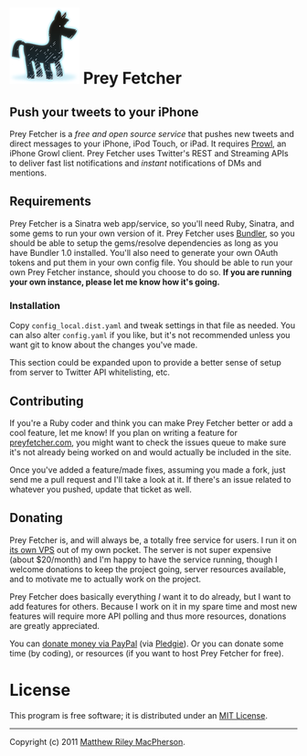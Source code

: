 # ![Image of the Prey Fetcher zebra (yes, it's a zebra!)](https://github.com/tofumatt/Prey-Fetcher/raw/master/public/images/prey-fetcher.png) Prey Fetcher #

## Push your tweets to your iPhone ##

Prey Fetcher is a _free and open source service_ that pushes new tweets and direct messages to your iPhone, iPod Touch, or iPad. It requires [Prowl](http://prowl.weks.net), an iPhone Growl client. Prey Fetcher uses Twitter's REST and Streaming APIs to deliver fast list notifications and _instant_ notifications of DMs and mentions.

## Requirements ##

Prey Fetcher is a Sinatra web app/service, so you'll need Ruby, Sinatra, and some gems to run your own version of it. Prey Fetcher uses [Bundler](http://gembundler.com/), so you should be able to setup the gems/resolve dependencies as long as you have Bundler 1.0 installed. You'll also need to generate your own OAuth tokens and put them in your own config file. You should be able to run your own Prey Fetcher instance, should you choose to do so. **If you are running your own instance, please let me know how it's going.**

### Installation ###

Copy `config_local.dist.yaml` and tweak settings in that file as needed. You can also alter `config.yaml` if you like, but it's not recommended unless you want git to know about the changes you've made.

This section could be expanded upon to provide a better sense of setup from server to Twitter API whitelisting, etc.

## Contributing ##

If you're a Ruby coder and think you can make Prey Fetcher better or add a cool feature, let me know! If you plan on writing a feature for [preyfetcher.com](http://preyfetcher.com), you might want to check the issues queue to make sure it's not already being worked on and would actually be included in the site.

Once you've added a feature/made fixes, assuming you made a fork, just send me a pull request and I'll take a look at it. If there's an issue related to whatever you pushed, update that ticket as well.

## Donating ##

Prey Fetcher is, and will always be, a totally free service for users. I run it on [its own VPS](http://www.linode.com) out of my own pocket. The server is not super expensive (about $20/month) and I'm happy to have the service running, though I welcome donations to keep the project going, server resources available, and to motivate me to actually work on the project.

Prey Fetcher does basically everything _I_ want it to do already, but I want to add features for others. Because I work on it in my spare time and most new features will require more API polling and thus more resources, donations are greatly appreciated.

You can [donate money via PayPal](http://pledgie.com/campaigns/10696) (via [Pledgie](http://pledgie.com/)). Or you can donate some time (by coding), or resources (if you want to host Prey Fetcher for free).

# License #
This program is free software; it is distributed under an [MIT License](http://github.com/tofumatt/Prey-Fetcher/blob/master/LICENSE.txt).

---

Copyright (c) 2011 [Matthew Riley MacPherson](http://lonelyvegan.com).
